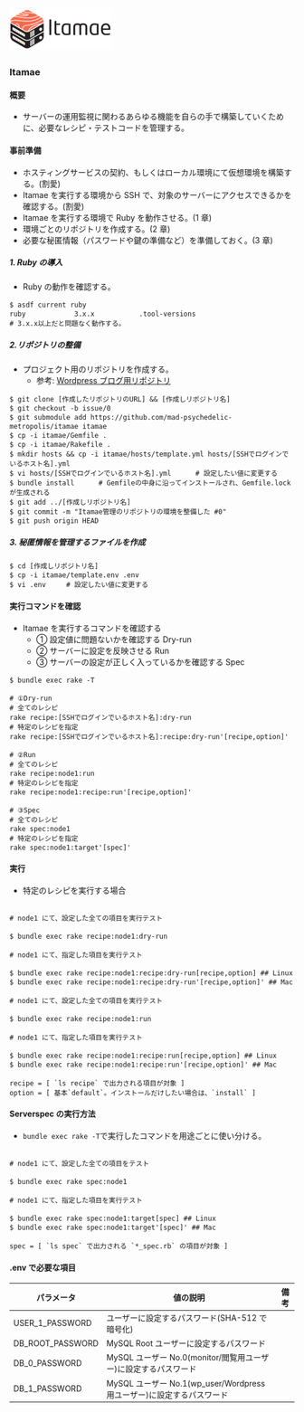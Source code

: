 # [![](https://raw.githubusercontent.com/itamae-kitchen/itamae-logos/master/small/FA-Itamae-horizontal-01-180x72.png)](https://github.com/itamae-kitchen/itamae)

### Itamae

#### 概要

- サーバーの運用監視に関わるあらゆる機能を自らの手で構築していくために、必要なレシピ・テストコードを管理する。

#### 事前準備

- ホスティングサービスの契約、もしくはローカル環境にて仮想環境を構築する。(割愛)
- Itamae を実行する環境から SSH で、対象のサーバーにアクセスできるかを確認する。(割愛)
- Itamae を実行する環境で Ruby を動作させる。(1 章)
- 環境ごとのリポジトリを作成する。(2 章)
- 必要な秘匿情報（パスワードや鍵の準備など）を準備しておく。(3 章)

##### 1. Ruby の導入

- Ruby の動作を確認する。

```
$ asdf current ruby
ruby            3.x.x           .tool-versions
# 3.x.x以上だと問題なく動作する。
```

##### 2.リポジトリの整備

- プロジェクト用のリポジトリを作成する。
  - 参考: [Wordpress ブログ用リポジトリ](https://github.com/mad-psychedelic-metropolis/wordpress-blog)

```
$ git clone [作成したリポジトリのURL] && [作成しリポジトリ名]
$ git checkout -b issue/0
$ git submodule add https://github.com/mad-psychedelic-metropolis/itamae itamae
$ cp -i itamae/Gemfile .
$ cp -i itamae/Rakefile .
$ mkdir hosts && cp -i itamae/hosts/template.yml hosts/[SSHでログインでいるホスト名].yml
$ vi hosts/[SSHでログインでいるホスト名].yml      # 設定したい値に変更する
$ bundle install      # Gemfileの中身に沿ってインストールされ、Gemfile.lockが生成される
$ git add ../[作成しリポジトリ名]
$ git commit -m "Itamae管理のリポジトリの環境を整備した #0"
$ git push origin HEAD
```

##### 3. 秘匿情報を管理するファイルを作成

```
$ cd [作成しリポジトリ名]
$ cp -i itamae/template.env .env
$ vi .env     # 設定したい値に変更する
```

#### 実行コマンドを確認

- Itamae を実行するコマンドを確認する
  - ① 設定値に問題ないかを確認する Dry-run
  - ② サーバーに設定を反映させる Run
  - ③ サーバーの設定が正しく入っているかを確認する Spec

```
$ bundle exec rake -T

# ①Dry-run
# 全てのレシピ
rake recipe:[SSHでログインでいるホスト名]:dry-run
# 特定のレシピを指定
rake recipe:[SSHでログインでいるホスト名]:recipe:dry-run'[recipe,option]'

# ②Run
# 全てのレシピ
rake recipe:node1:run
# 特定のレシピを指定
rake recipe:node1:recipe:run'[recipe,option]'

# ③Spec
# 全てのレシピ
rake spec:node1
# 特定のレシピを指定
rake spec:node1:target'[spec]'
```

#### 実行

- 特定のレシピを実行する場合

```

# node1 にて、設定した全ての項目を実行テスト

$ bundle exec rake recipe:node1:dry-run

# node1 にて、指定した項目を実行テスト

$ bundle exec rake recipe:node1:recipe:dry-run[recipe,option] ## Linux
$ bundle exec rake recipe:node1:recipe:dry-run'[recipe,option]' ## Mac

# node1 にて、設定した全ての項目を実行テスト

$ bundle exec rake recipe:node1:run

# node1 にて、指定した項目を実行テスト

$ bundle exec rake recipe:node1:recipe:run[recipe,option] ## Linux
$ bundle exec rake recipe:node1:recipe:run'[recipe,option]' ## Mac

recipe = [ `ls recipe` で出力される項目が対象 ]
option = [ 基本`default`。インストールだけしたい場合は、`install` ]

```

#### Serverspec の実行方法

- `bundle exec rake -T`で実行したコマンドを用途ごとに使い分ける。

```

# node1 にて、設定した全ての項目をテスト

$ bundle exec rake spec:node1

# node1 にて、指定した項目を実行テスト

$ bundle exec rake spec:node1:target[spec] ## Linux
$ bundle exec rake spec:node1:target'[spec]' ## Mac

spec = [ `ls spec` で出力される `*_spec.rb` の項目が対象 ]

```

#### .env で必要な項目

| パラメータ       | 値の説明                                                              | 備考 |
| ---------------- | --------------------------------------------------------------------- | ---- |
| USER_1_PASSWORD  | ユーザーに設定するパスワード(SHA-512 で暗号化)                        |      |
| DB_ROOT_PASSWORD | MySQL Root ユーザーに設定するパスワード                               |      |
| DB_0_PASSWORD    | MySQL ユーザー No.0(monitor/閲覧用ユーザー)に設定するパスワード       |      |
| DB_1_PASSWORD    | MySQL ユーザー No.1(wp_user/Wordpress 用ユーザー)に設定するパスワード |      |

```

```

```

```

```

```
